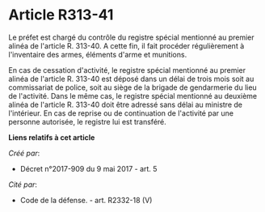 # Article R313-41

Le préfet est chargé du contrôle du registre spécial mentionné au premier alinéa de l'article R. 313-40. A cette fin, il fait
procéder régulièrement à l'inventaire des armes, éléments d'arme et munitions.

En cas de cessation d'activité, le registre spécial mentionné au premier alinéa de l'article R. 313-40 est déposé dans un
délai de trois mois soit au commissariat de police, soit au siège de la brigade de gendarmerie du lieu de l'activité. Dans le
même cas, le registre spécial mentionné au deuxième alinéa de l'article R. 313-40 doit être adressé sans délai au ministre de
l'intérieur. En cas de reprise ou de continuation de l'activité par une personne autorisée, le registre lui est transféré.

**Liens relatifs à cet article**

_Créé par_:

  - Décret n°2017-909 du 9 mai 2017 - art. 5

_Cité par_:

  - Code de la défense. - art. R2332-18 (V)
